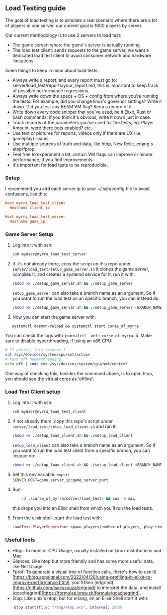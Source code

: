 ## Load Testing guide
The goal of load testing is to simulate a real scenario where there
are a lot of players in one server, our current goal is 1000 players by server.

Our current methodology is to use 2 servers to load test:
- The game server: where the game's server is actually running.
- The load test client: sends requests to the game server, we 
  want a dedicated load test client to avoid consumer network
  and hardware limitations.

Soem things to keep in mind about load tests:
- Always write a report, and every report must go to:
  server/load_test/reports/your_report.md, this is important 
  to keep track of possible performance regressions.
- Always write down the specs + OS + config from where you're running the tests.
  For example, did you change linux's governor settings? Write it down.
  Did you test any BEAM VM flag? Keep a record of it.
- Write down every code snippet that you've used, be it Elixir, Rust or bash commands,
  if you think it's obvious, write it down just in case.
- Track records of the parameters you've used for the tests, eg: Player Amount,
  were there bots enabled? etc.
- Use text or pictures for reports, videos only if there are UX (i.e. gameplay) issues.
- Use multiple sources of truth and data, like htop, New Relic, erlang's etop/fprop.
- Feel free to experiment a bit, certain VM flags can improve or hinder performance,
  if you find improvements.
- It's important for load tests to be reproducible.

### Setup
I recommend you add each server ip to your ~/.ssh/config file to avoid confusions, like this:
```conf 
Host myrra_load_test_client
  Hostname client_ip

Host myrra_load_test_server
  Hostname game_ip
```

### Game Server Setup
1. Log into it with ssh: 
   ```sh
   ssh myuser@myrra_load_test_server
   ```
2. If it's not already there, copy the script on this repo under
   `server/load_test/setup_game_server.sh` it clones the game server, compiles it, and creates a
   systemd service for it, run it with:
   ```sh
   chmod +x ./setup_game_server.sh && ./setup_game_server
   ```

   `setup_game_server` can also take a branch name as an argument. So if you want to run the load test on an specific branch, you can instead do:
   ```sh
   chmod +x ./setup_game_server.sh && ./setup_game_server <BRANCH_NAME_TO_TEST>
   ```

4. Now you can start the game server with: 
```sh
   systemctl daemon-reload && systemctl start curse_of_myrra
```
   You can check the logs with `journalctl -xefu curse_of_myrra`.
5. Make sure to disable hyperthreading, if using an x86 CPU:
```sh
# If active, this returns 1
cat /sys/devices/system/cpu/smt/active
# Turn off hyperthreading
echo off | sudo tee /sys/devices/system/cpu/smt/control
```
One way of checking this, besides the command above,
is to open htop, you should see the virtual cores as 'offline'.

### Load Test Client setup
1. Log into it with ssh: 
   ```sh
   ssh myuser@myrra_load_test_client
   ```
2. If not already there, copy this repo's script under `server/load_test/setup_load_client.sh`
   and run it:
   ```sh
   chmod +x ./setup_load_client.sh && ./setup_load_client
   ```

   `setup_load_client` can also take a branch name as an argument. So if you want to run the load test client from a specific branch, you can instead do:
   ```sh
   chmod +x ./setup_load_client.sh && ./setup_load_client <BRANCH_NAME_TO_TEST>
   ```
3. Set this env variable: `export SERVER_HOST=game_server_ip:game_server_port`.
4. Run:
   ```sh
       cd ./curse_of_myrra/server/load_test/ && iex -S mix 
   ``` 
   this drops you into an Elixir shell from which you'll run the load tests.
5. From the elixir shell, start the load test with:
   ```elixir
   LoadTest.PlayerSupervisor.spawn_players(number_of_players, play_time_in_ms)
   ``` 

### Useful tools
- Htop: To monitor CPU Usage, usually installed on Linux distributions and Mac.
- Glances: Like htop but more friendly and has some more useful data,
  like Net Usage.
- Fprof: To generate a visual tree of function calls,
  (here's how to use it)[https://blog.appsignal.com/2022/04/26/using-profiling-in-elixir-to-improve-performance.html],
  you'll then (erlgrind)[https://github.com/isacssouza/erlgrind] to interpret the data,
  and install (qcachegrind)[https://formulae.brew.sh/formula/qcachegrind].
- Etop: Like unix's htop, but for erlang, on an Elixir Shell start it with:
```elixir
    Etop.start(file: "/tmp/etop.exs", interval: 2000)
```
